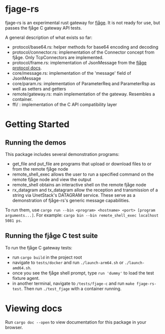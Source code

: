 # fjage-rs
fjage-rs is an experimental rust gateway for [fjåge](https://github.com/org-arl/fjage/tree/master). It is not ready for use, but passes the fjåge C gateway API tests. 

A general description of what exists so far:

- protocol/base64.rs: helper methods for base64 encoding and decoding
- protocol/connector.rs: implementation of the Connector concept from fjåge. Only TcpConnectors are implemented.
- protocol/frame.rs: implementation of JsonMessage from the [fjåge protocol docs](https://fjage.readthedocs.io/en/latest/protocol.html).
- core/message.rs: implementation of the 'message' field of JsonMessage
- core/param.rs: implementation of ParameterReq and ParameterRsp as well as setters and getters
- remote/gateway.rs: main implementation of the gateway. Resembles a container.
- ffi/ : implementation of the C API compatibility layer

# Getting Started 

## Running the demos

This package includes several demonstration programs:
- get_file and put_file are programs that upload or download files to or from the remote fjåge node
- remote_shell_exec allows the user to run a specified command on the remote fjåge node and view the output
- remote_shell obtains an interactive shell on the remote fjåge node
- rx_datagram and tx_datagram allow the reception and transmission of a string via UnetStack's DATAGRAM service. These serve as a demonstration of fjåge-rs's generic message capabilities.

To run them, use `cargo run --bin <program> <hostname> <port> [program arguments...]`. For example: `cargo bin --bin remote_shell_exec localhost 5081 ps`.

## Running the fjåge C test suite

To run the fjåge C gateway tests:
- run `cargo build` in the project root
- navigate to `tests/docker` and run `./launch-arm64.sh` or `./launch-amd64.sh`. 
- once you see the fjåge shell prompt, type `run 'dummy'` to load the test fixture agent.
- in another terminal, navigate to `/tests/fjage-c` and run `make fjage-rs-test`. Then run `./test_fjage` with a container running.

# Viewing docs

Run `cargo doc --open` to view documentation for this package in your browser. 